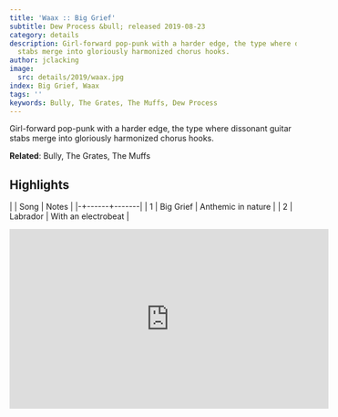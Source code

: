 ```yaml
---
title: 'Waax :: Big Grief'
subtitle: Dew Process &bull; released 2019-08-23
category: details
description: Girl-forward pop-punk with a harder edge, the type where dissonant guitar
  stabs merge into gloriously harmonized chorus hooks.
author: jclacking
image:
  src: details/2019/waax.jpg
index: Big Grief, Waax
tags: ''
keywords: Bully, The Grates, The Muffs, Dew Process
---
```

Girl-forward pop-punk with a harder edge, the type where dissonant guitar stabs merge into gloriously harmonized chorus hooks.<!--more-->

**Related**: Bully, The Grates, The Muffs

## Highlights

| | Song | Notes |
|-+------+-------|
| 1 | Big Grief | Anthemic in nature |
| 2 | Labrador | With an electrobeat |

<div class="tlo-detail-video"><iframe width="560" height="315" src="https://www.youtube.com/embed/nkuh3Fq8zS0" frameborder="0" allow="autoplay; encrypted-media" allowfullscreen></iframe></div>

